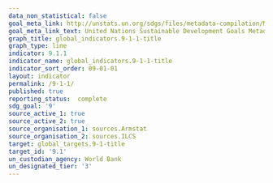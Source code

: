 ```yaml
---
data_non_statistical: false
goal_meta_link: http://unstats.un.org/sdgs/files/metadata-compilation/Metadata-Goal-9.pdf
goal_meta_link_text: United Nations Sustainable Development Goals Metadata (pdf 663kB)
graph_title: global_indicators.9-1-1-title
graph_type: line
indicator: 9.1.1
indicator_name: global_indicators.9-1-1-title
indicator_sort_order: 09-01-01
layout: indicator
permalink: /9-1-1/
published: true
reporting_status:  complete
sdg_goal: '9'
source_active_1: true
source_active_2: true
source_organisation_1: sources.Armstat
source_organisation_2: sources.ILCS
target: global_targets.9-1-title
target_id: '9.1'
un_custodian_agency: World Bank
un_designated_tier: '3'
---
```

